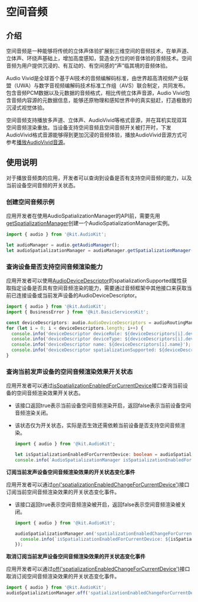 # 空间音频

## 介绍

空间音频是一种能够将传统的立体声体验扩展到三维空间的音频技术，在单声道、立体声、环绕声基础上，增加高度感知，营造全方位的听音体验的音频技术。空间音频为用户提供沉浸的、有互动的、有空间感的“声”临其境的音频体验。

Audio Vivid是全球首个基于AI技术的音频编解码标准，由世界超高清视频产业联盟（UWA）与数字音视频编解码技术标准工作组（AVS）联合制定，共同发布。包含音频PCM数据以及元数据的音频格式，相比传统立体声音源，Audio Vivid包含音频内容源的元数据信息，能够还原物理和感知世界中的真实挺赶，打造极致的沉浸式视觉体验。

空间音频支持播放多声道、立体声、AudioVivid等格式音源，并在耳机实现双耳空间音频渲染重放。当设备支持空间音频且空间音频开关被打开时，下发AudioVivid格式音源能够得到更加沉浸的音频体验，播放AudioVivid音源方式可参考[播放AudioVivid音源](using-ohaudio-for-playback.md#播放audiovivid格式音源)。

## 使用说明

对于播放音频类的应用，开发者可以查询到设备是否有支持空间音频的能力，以及当前设备空间音频的开关状态。

### 创建空间音频示例

应用开发者在使用AudioSpatializationManager的API前，需要先用[getSpatializationManager](../../reference/apis-audio-kit/js-apis-audio.md#getspatializationmanager18)创建一个AudioSpatializationManager实例。

  ```ts
  import { audio } from '@kit.AudioKit';

  let audioManager = audio.getAudioManager();
  let audioSpatializationManager = audioManager.getSpatializationManager();
  ```

### 查询设备是否支持空间音频渲染能力

应用开发者可以使用[AudioDeviceDescriptor](../../reference/apis-audio-kit/js-apis-audio.md#audiodevicedescriptor)的spatializationSupported属性获取指定设备是否具有空间音频渲染的能力，需要通过音频框架中其他接口来获取当前已连接设备或当前发声设备的AudioDeviceDescriptor。

  ```ts
  import { audio } from '@kit.AudioKit';
  import { BusinessError } from '@kit.BasicServicesKit';

  const deviceDescriptors: audio.AudioDeviceDescriptors = audioRoutingManager.getDevicesSync(audio.DeviceFlag.OUTPUT_DEVICES_FLAG);
  for (let i = 0; i < deviceDescriptors.length; i++) {
    console.info('deviceDescriptor deviceRole: ${deviceDescriptors[i].deviceRole}');
    console.info('deviceDescriptor deviceType: ${deviceDescriptors[i].deviceType}');
    console.info('deviceDescriptor name: ${deviceDescriptors[i].name}');
    console.info('deviceDescriptor spatializationSupported: ${deviceDescriptors[i].spatializationSupported}');
  }
  ```

### 查询当前发声设备的空间音频渲染效果开关状态

应用开发者可以通过[isSpatializationEnabledForCurrentDevice](../../reference/apis-audio-kit/js-apis-audio.md#isspatializationenabledforcurrentdevice18)接口查询当前设备的空间音频渲染效果开关状态。<br>
- 该接口返回true表示当前设备空间音频渲染开启，返回false表示当前设备空间音频渲染关闭。<br>
- 该状态仅为开关状态，实际是否生效还需依赖当前设备是否支持空间音频渲染。

  ```ts
  import { audio } from '@kit.AudioKit';

  let isSpatializationEnabledForCurrentDevice: boolean = audioSpatializationManager.isSpatializationEnabledForCurrentDevice();
  console.info(`AudioSpatializationManager isSpatializationEnabledForCurrentDevice: ${isSpatializationEnabledForCurrentDevice}`);
  ```

**订阅当前发声设备空间音频渲染效果的开关状态变化事件**

应用开发者可以通过[on('spatializationEnabledChangeForCurrentDevice')](../../reference/apis-audio-kit/js-apis-audio.md#onspatializationenabledchangeforcurrentdevice18)接口订阅当前空间音频渲染效果的开关状态变化事件。
- 该接口返回true表示空间音频渲染被开启，返回false表示空间音频渲染被关闭。

  ```ts
  import { audio } from '@kit.AudioKit';

  audioSpatializationManager.on('spatializationEnabledChangeForCurrentDevice', (isSpatializationEnabledForCurrentDevice: boolean) => {
    console.info(`isSpatializationEnabledForCurrentDevice: ${isSpatializationEnabledForCurrentDevice}`);
  });
  ```

**取消订阅当前发声设备空间音频渲染效果的开关状态变化事件**

应用开发者可以通过[off('spatializationEnabledChangeForCurrentDevice')](../../reference/apis-audio-kit/js-apis-audio.md#offspatializationenabledchangeforcurrentdevice18)接口取消订阅空间音频渲染效果的开关状态变化事件。

  ```ts
  import { audio } from '@kit.AudioKit';
  audioSpatializationManager.off('spatializationEnabledChangeForCurrentDevice');
  ```